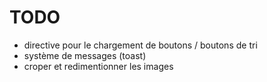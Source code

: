 # TODO

- directive pour le chargement de boutons / boutons de tri
- système de messages (toast)
- croper et redimentionner les images
